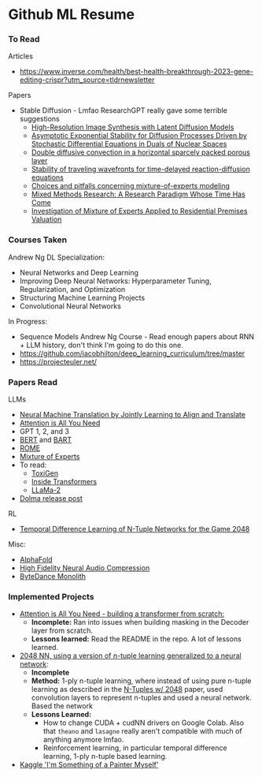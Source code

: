 # Github ML Resume

### To Read

Articles
- https://www.inverse.com/health/best-health-breakthrough-2023-gene-editing-crispr?utm_source=tldrnewsletter

Papers
- Stable Diffusion - Lmfao ResearchGPT really gave some terrible suggestions
  - [High-Resolution Image Synthesis with Latent Diffusion Models](https://arxiv.org/pdf/2112.10752.pdf)
  - [Asymptotic Exponential Stability for Diffusion Processes Driven by Stochastic Differential Equations in Duals of Nuclear Spaces](https://ems.press/content/serial-article-files/2648)
  - [Double diffusive convection in a horizontal sparcely packed porous layer](https://www.sciencedirect.com/science/article/abs/pii/0735193386900357?via%3Dihub)
  - [Stability of traveling wavefronts for time-delayed reaction-diffusion equations](https://www.aimsciences.org/article/doi/10.3934/proc.2009.2009.526)
  - [Choices and pitfalls concerning mixture-of-experts modeling](https://www.scielo.br/j/pope/a/b8kfZkrkhG6ndHwLHDn4DjS/?lang=en)
  - [Mixed Methods Research: A Research Paradigm Whose Time Has Come](https://journals.sagepub.com/doi/10.3102/0013189X033007014)
  - [Investigation of Mixture of Experts Applied to Residential Premises Valuation](https://link.springer.com/chapter/10.1007/978-3-642-36543-0_24)

### Courses Taken

Andrew Ng DL Specialization:
- Neural Networks and Deep Learning
- Improving Deep Neural Networks: Hyperparameter Tuning, Regularization, and Optimization
- Structuring Machine Learning Projects
- Convolutional Neural Networks

In Progress:

- Sequence Models Andrew Ng Course - Read enough papers about RNN + LLM history, don't think I'm going to do this one.
- https://github.com/jacobhilton/deep_learning_curriculum/tree/master
- https://projecteuler.net/

### Papers Read

LLMs


- [Neural Machine Translation by Jointly Learning to Align and Translate](https://arxiv.org/abs/1409.0473)
- [Attention is All You Need](https://arxiv.org/abs/1706.03762)
- GPT 1, 2, and 3
- [BERT](https://arxiv.org/abs/1810.04805) and [BART](https://arxiv.org/abs/1910.13461)
- [ROME](https://rome.baulab.info/?ref=blog.mithrilsecurity.io)
- [Mixture of Experts](https://arxiv.org/abs/1701.06538)
- To read:
  - [ToxiGen](https://arxiv.org/abs/2203.09509?ref=blog.mithrilsecurity.io)
  - [Inside Transformers](https://transformer-circuits.pub/2021/framework/index.html)
  - [LLaMa-2](https://medium.com/towards-generative-ai/understanding-llama-2-architecture-its-ginormous-impact-on-genai-e278cb81bd5c)
- [Dolma release post](https://blog.allenai.org/dolma-3-trillion-tokens-open-llm-corpus-9a0ff4b8da64)

RL

- [Temporal Difference Learning of N-Tuple Networks for the Game 2048](http://www.cs.put.poznan.pl/wjaskowski/pub/papers/Szubert2014_2048.pdf)

Misc:
- [AlphaFold](https://www.nature.com/articles/s41586-021-03819-2)
- [High Fidelity Neural Audio Compression](https://arxiv.org/abs/2210.13438)
- [ByteDance Monolith](https://arxiv.org/pdf/2209.07663.pdf)

### Implemented Projects

- [Attention is All You Need - building a transformer from scratch:](https://github.com/nkumarcc/tf-attention-is-all-you-need)
  - **Incomplete:** Ran into issues when building masking in the Decoder layer from scratch.
  - **Lessons learned:** Read the README in the repo. A lot of lessons learned.
- [2048 NN, using a version of n-tuple learning generalized to a neural network](https://github.com/nkumarcc/2048-NN):
  - **Incomplete**
  - **Method:** 1-ply n-tuple learning, where instead of using pure n-tuple learning as described in the [N-Tuples w/ 2048](http://www.cs.put.poznan.pl/wjaskowski/pub/papers/Szubert2014_2048.pdf) paper, used convolution layers to represent n-tuples and used a neural network. Based the network
  - **Lessons Learned:**
    - How to change CUDA + cudNN drivers on Google Colab. Also that `theano` and `lasagne` really aren't compatible with much of anything anymore lmfao.
    - Reinforcement learning, in particular temporal difference learning, 1-ply n-tuple based learning.
- [Kaggle 'I'm Something of a Painter Myself'](https://www.kaggle.com/code/nkumarcc3000/notebook33fea62f8e)
